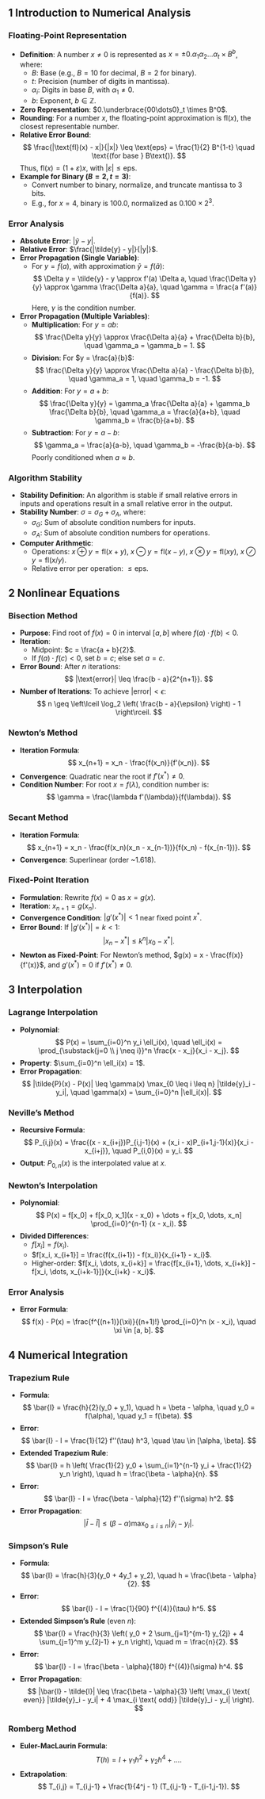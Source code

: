 ## 1 Introduction to Numerical Analysis

### Floating-Point Representation

- **Definition**: A number $x \neq 0$ is represented as $x = \pm 0.\alpha_1 \alpha_2 \dots \alpha_t \times B^b$, where:
  - $B$: Base (e.g., $B = 10$ for decimal, $B = 2$ for binary).
  - $t$: Precision (number of digits in mantissa).
  - $\alpha_i$: Digits in base $B$, with $\alpha_1 \neq 0$.
  - $b$: Exponent, $b \in \mathbb{Z}$.
- **Zero Representation**: $0.\underbrace{00\dots0}_t \times B^0$.
- **Rounding**: For a number $x$, the floating-point approximation is $\text{fl}(x)$, the closest representable number.
- **Relative Error Bound**:
  $$
  \frac{|\text{fl}(x) - x|}{|x|} \leq \text{eps} = \frac{1}{2} B^{1-t} \quad \text{(for base } B\text{)}.
  $$
  Thus, $\text{fl}(x) = (1 + \varepsilon)x$, with $|\varepsilon| \leq \text{eps}$.
- **Example for Binary ($B = 2, t = 3$)**:
  - Convert number to binary, normalize, and truncate mantissa to 3 bits.
  - E.g., for $x = 4$, binary is $100.0$, normalized as $0.100 \times 2^3$.

### Error Analysis

- **Absolute Error**: $|\tilde{y} - y|$.
- **Relative Error**: $\frac{|\tilde{y} - y|}{|y|}$.
- **Error Propagation (Single Variable)**:
  - For $y = f(a)$, with approximation $\tilde{y} = f(\tilde{a})$:
    $$
    \Delta y = \tilde{y} - y \approx f'(a) \Delta a, \quad \frac{\Delta y}{y} \approx \gamma \frac{\Delta a}{a}, \quad \gamma = \frac{a f'(a)}{f(a)}.
    $$
    Here, $\gamma$ is the condition number.
- **Error Propagation (Multiple Variables)**:
  - **Multiplication**: For $y = ab$:
    $$
    \frac{\Delta y}{y} \approx \frac{\Delta a}{a} + \frac{\Delta b}{b}, \quad \gamma_a = \gamma_b = 1.
    $$
  - **Division**: For $y = \frac{a}{b}$:
    $$
    \frac{\Delta y}{y} \approx \frac{\Delta a}{a} - \frac{\Delta b}{b}, \quad \gamma_a = 1, \quad \gamma_b = -1.
    $$
  - **Addition**: For $y = a + b$:
    $$
    \frac{\Delta y}{y} = \gamma_a \frac{\Delta a}{a} + \gamma_b \frac{\Delta b}{b}, \quad \gamma_a = \frac{a}{a+b}, \quad \gamma_b = \frac{b}{a+b}.
    $$
  - **Subtraction**: For $y = a - b$:
    $$
    \gamma_a = \frac{a}{a-b}, \quad \gamma_b = -\frac{b}{a-b}.
    $$
    Poorly conditioned when $a \approx b$.

### Algorithm Stability

- **Stability Definition**: An algorithm is stable if small relative errors in inputs and operations result in a small relative error in the output.
- **Stability Number**: $\sigma = \sigma_G + \sigma_A$, where:
  - $\sigma_G$: Sum of absolute condition numbers for inputs.
  - $\sigma_A$: Sum of absolute condition numbers for operations.
- **Computer Arithmetic**:
  - Operations: $x \oplus y = \text{fl}(x + y)$, $x \ominus y = \text{fl}(x - y)$, $x \otimes y = \text{fl}(xy)$, $x \oslash y = \text{fl}(x/y)$.
  - Relative error per operation: $\leq \text{eps}$.

## 2 Nonlinear Equations

### Bisection Method

- **Purpose**: Find root of $f(x) = 0$ in interval $[a, b]$ where $f(a) \cdot f(b) < 0$.
- **Iteration**:
  - Midpoint: $c = \frac{a + b}{2}$.
  - If $f(a) \cdot f(c) < 0$, set $b = c$; else set $a = c$.
- **Error Bound**: After $n$ iterations:
  $$
  |\text{error}| \leq \frac{b - a}{2^{n+1}}.
  $$
- **Number of Iterations**: To achieve $|\text{error}| < \epsilon$:
  $$
  n \geq \left\lceil \log_2 \left( \frac{b - a}{\epsilon} \right) - 1 \right\rceil.
  $$

### Newton’s Method

- **Iteration Formula**:
  $$
  x_{n+1} = x_n - \frac{f(x_n)}{f'(x_n)}.
  $$
- **Convergence**: Quadratic near the root if $f'(x^*) \neq 0$.
- **Condition Number**: For root $x = f(\lambda)$, condition number is:
  $$
  \gamma = \frac{\lambda f'(\lambda)}{f(\lambda)}.
  $$

### Secant Method

- **Iteration Formula**:
  $$
  x_{n+1} = x_n - \frac{f(x_n)(x_n - x_{n-1})}{f(x_n) - f(x_{n-1})}.
  $$
- **Convergence**: Superlinear (order ~1.618).

### Fixed-Point Iteration

- **Formulation**: Rewrite $f(x) = 0$ as $x = g(x)$.
- **Iteration**: $x_{n+1} = g(x_n)$.
- **Convergence Condition**: $|g'(x^*)| < 1$ near fixed point $x^*$.
- **Error Bound**: If $|g'(x^*)| = k < 1$:
  $$
  |x_n - x^*| \leq k^n |x_0 - x^*|.
  $$
- **Newton as Fixed-Point**: For Newton’s method, $g(x) = x - \frac{f(x)}{f'(x)}$, and $g'(x^*) = 0$ if $f'(x^*) \neq 0$.

## 3 Interpolation

### Lagrange Interpolation

- **Polynomial**:
  $$
  P(x) = \sum_{i=0}^n y_i \ell_i(x), \quad \ell_i(x) = \prod_{\substack{j=0 \\ j \neq i}}^n \frac{x - x_j}{x_i - x_j}.
  $$
- **Property**: $\sum_{i=0}^n \ell_i(x) = 1$.
- **Error Propagation**:
  $$
  |\tilde{P}(x) - P(x)| \leq \gamma(x) \max_{0 \leq i \leq n} |\tilde{y}_i - y_i|, \quad \gamma(x) = \sum_{i=0}^n |\ell_i(x)|.
  $$

### Neville’s Method

- **Recursive Formula**:
  $$
  P_{i,j}(x) = \frac{(x - x_{i+j})P_{i,j-1}(x) + (x_i - x)P_{i+1,j-1}(x)}{x_i - x_{i+j}}, \quad P_{i,0}(x) = y_i.
  $$
- **Output**: $P_{0,n}(x)$ is the interpolated value at $x$.

### Newton’s Interpolation

- **Polynomial**:
  $$
  P(x) = f[x_0] + f[x_0, x_1](x - x_0) + \dots + f[x_0, \dots, x_n] \prod_{i=0}^{n-1} (x - x_i).
  $$
- **Divided Differences**:
  - $f[x_i] = f(x_i)$.
  - $f[x_i, x_{i+1}] = \frac{f(x_{i+1}) - f(x_i)}{x_{i+1} - x_i}$.
  - Higher-order: $f[x_i, \dots, x_{i+k}] = \frac{f[x_{i+1}, \dots, x_{i+k}] - f[x_i, \dots, x_{i+k-1}]}{x_{i+k} - x_i}$.

### Error Analysis

- **Error Formula**:
  $$
  f(x) - P(x) = \frac{f^{(n+1)}(\xi)}{(n+1)!} \prod_{i=0}^n (x - x_i), \quad \xi \in [a, b].
  $$

## 4 Numerical Integration

### Trapezium Rule

- **Formula**:
  $$
  \bar{I} = \frac{h}{2}(y_0 + y_1), \quad h = \beta - \alpha, \quad y_0 = f(\alpha), \quad y_1 = f(\beta).
  $$
- **Error**:
  $$
  \bar{I} - I = \frac{1}{12} f''(\tau) h^3, \quad \tau \in [\alpha, \beta].
  $$
- **Extended Trapezium Rule**:
  $$
  \bar{I} = h \left( \frac{1}{2} y_0 + \sum_{i=1}^{n-1} y_i + \frac{1}{2} y_n \right), \quad h = \frac{\beta - \alpha}{n}.
  $$
- **Error**:
  $$
  \bar{I} - I = \frac{\beta - \alpha}{12} f''(\sigma) h^2.
  $$
- **Error Propagation**:
  $$
  |\bar{I} - \tilde{I}| \leq (\beta - \alpha) \max_{0 \leq i \leq n} |\tilde{y}_i - y_i|.
  $$

### Simpson’s Rule

- **Formula**:
  $$
  \bar{I} = \frac{h}{3}(y_0 + 4y_1 + y_2), \quad h = \frac{\beta - \alpha}{2}.
  $$
- **Error**:
  $$
  \bar{I} - I = \frac{1}{90} f^{(4)}(\tau) h^5.
  $$
- **Extended Simpson’s Rule** (even $n$):
  $$
  \bar{I} = \frac{h}{3} \left( y_0 + 2 \sum_{j=1}^{m-1} y_{2j} + 4 \sum_{j=1}^m y_{2j-1} + y_n \right), \quad m = \frac{n}{2}.
  $$
- **Error**:
  $$
  \bar{I} - I = \frac{\beta - \alpha}{180} f^{(4)}(\sigma) h^4.
  $$
- **Error Propagation**:
  $$
  |\bar{I} - \tilde{I}| \leq \frac{\beta - \alpha}{3} \left( \max_{i \text{ even}} |\tilde{y}_i - y_i| + 4 \max_{i \text{ odd}} |\tilde{y}_i - y_i| \right).
  $$

### Romberg Method

- **Euler-MacLaurin Formula**:
  $$
  T(h) = I + \gamma_1 h^2 + \gamma_2 h^4 + \dots.
  $$
- **Extrapolation**:
  $$
  T_{i,j} = T_{i,j-1} + \frac{1}{4^j - 1} (T_{i,j-1} - T_{i-1,j-1}).
  $$
